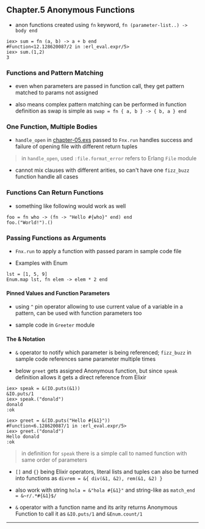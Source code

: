 
## Chapter.5 Anonymous Functions

* anon functions created using `fn` keyword,  `fn (parameter-list..) -> body end`

```
iex> sum = fn (a, b) -> a + b end
#Function<12.128620087/2 in :erl_eval.expr/5>
iex> sum.(1,2)
3
```

### Functions and Pattern Matching

* even when parameters are passed in function call, they get pattern matched to params not assigned

* also means complex pattern matching can be performed in function definition as swap is simple as `swap = fn { a, b } -> { b, a } end`


### One Function, Multiple Bodies

* `handle_open` in [chapter-05.exs](./chapter-05.exs) passed to `Fnx.run` handles success and failure of opening file with different return tuples

> in `handle_open`, used `:file.format_error` refers to Erlang `File` module

* cannot mix clauses with different arities, so can't have one `fizz_buzz` function handle all cases


### Functions Can Return Functions

* something like following would work as well

```
foo = fn who -> (fn -> "Hello #{who}" end) end
foo.("World!").()
```


### Passing Functions as Arguments

* `Fnx.run` to apply a function with passed param in sample code file

* Examples with Enum

```
lst = [1, 5, 9]
Enum.map lst, fn elem -> elem * 2 end
```

#### Pinned Values and Function Parameters

* using `^` pin operator allowing to use current value of a variable in a pattern, can be used with function parameters too

* sample code in `Greeter` module


#### The & Notation

* `&` operator to notify which parameter is being referenced; `fizz_buzz` in sample code references same parameter multiple times

* below `greet` gets assigned Anonymous function, but since `speak` definition allows it gets a direct reference from Elixir

```
iex> speak = &(IO.puts(&1))
&IO.puts/1
iex> speak.("donald")
donald
:ok

iex> greet = &(IO.puts("Hello #{&1}"))
#Function<6.128620087/1 in :erl_eval.expr/5>
iex> greet.("donald")
Hello donald
:ok
```

> in definition for `speak` there is a simple call to named function with same order of parameters

* `[]` and `{}` being Elixir operators, literal lists and tuples can also be turned into functions as `divrem = &{ div(&1, &2), rem(&1, &2) }`

* also work with string `hola = &"hola #{&1}"` and string-like as `match_end = &~r/.*#{&1}$/`

* `&` operator with a function name and its arity returns Anonymous Function to call it as `&IO.puts/1` and `&Enum.count/1`


---

